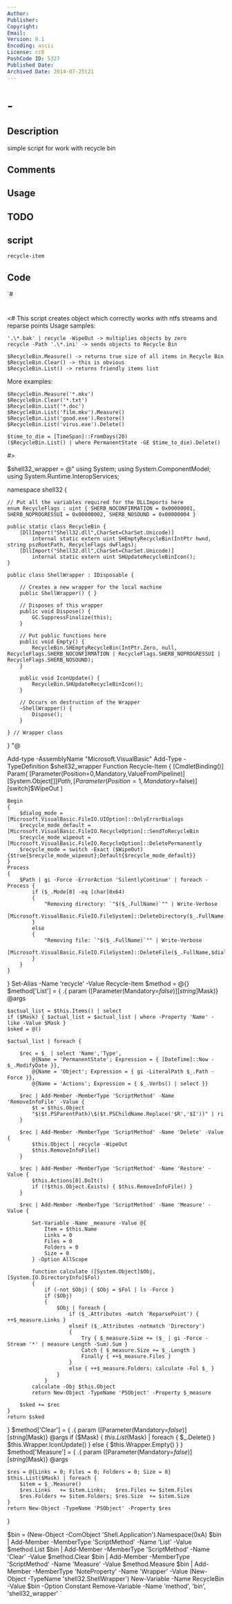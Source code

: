 ```yaml
---
Author: 
Publisher: 
Copyright: 
Email: 
Version: 0.1
Encoding: ascii
License: cc0
PoshCode ID: 5327
Published Date: 
Archived Date: 2014-07-25t21
---
```


#  - 

## Description

simple script for work with recycle bin

## Comments



## Usage



## TODO



## script

`recycle-item`

## Code

`#
 #
 <#
 This script creates object which correctly works with ntfs streams and reparse points
 Usage samples:
 
 	'.\*.bak' | recycle -WipeOut -> multiplies objects by zero
 	recycle -Path '.\*.ini' -> sends objects to Recycle Bin
 
 	$RecycleBin.Measure() -> returns true size of all items in Recycle Bin
 	$RecycleBin.Clear() -> this is obvious
 	$RecycleBin.List() -> returns friendly items list
 
 More examples:
 
 	$RecycleBin.Measure('*.mkv')
 	$RecycleBin.Clear('*.txt')
 	$RecycleBin.List('*.doc')
 	$RecycleBin.List('film.mkv').Measure()
 	$RecycleBin.List('good.exe').Restore()
 	$RecycleBin.List('virus.exe').Delete()
 
 	$time_to_die = [TimeSpan]::FromDays(20)
 	($RecycleBin.List() | where PermanentState -GE $time_to_die).Delete()
 #>
 
 $shell32_wrapper = @"
 using System;
 using System.ComponentModel;
 using System.Runtime.InteropServices;
 
 namespace shell32 {
 
 	// Put all the variables required for the DLLImports here
 	enum RecycleFlags : uint { SHERB_NOCONFIRMATION = 0x00000001, SHERB_NOPROGRESSUI = 0x00000002, SHERB_NOSOUND = 0x00000004 }
 
 	public static class RecycleBin {
 		[DllImport("Shell32.dll",CharSet=CharSet.Unicode)]
 			internal static extern uint SHEmptyRecycleBin(IntPtr hwnd, string pszRootPath, RecycleFlags dwFlags);
 		[DllImport("Shell32.dll",CharSet=CharSet.Unicode)]
 			internal static extern uint SHUpdateRecycleBinIcon();
 	}
 
 	public class ShellWrapper : IDisposable {
 
 		// Creates a new wrapper for the local machine
 		public ShellWrapper() { }
 
 		// Disposes of this wrapper
 		public void Dispose() {
 			GC.SuppressFinalize(this);
 		}
 
 		// Put public functions here
 		public void Empty() {
 			RecycleBin.SHEmptyRecycleBin(IntPtr.Zero, null, RecycleFlags.SHERB_NOCONFIRMATION | RecycleFlags.SHERB_NOPROGRESSUI | RecycleFlags.SHERB_NOSOUND);
 		}
 
 		public void IconUpdate() {
 			RecycleBin.SHUpdateRecycleBinIcon();
 		}
 
 		// Occurs on destruction of the Wrapper
 		~ShellWrapper() {
 			Dispose();
 		}
 
 	} // Wrapper class
 }
 "@
 
 Add-type -AssemblyName "Microsoft.VisualBasic"
 Add-Type -TypeDefinition $shell32_wrapper
 Function Recycle-Item
 {
 	[CmdletBinding()]
 	Param(
 		[Parameter(Position=0,Mandatory,ValueFromPipeline)][System.Object[]]$Path,
 		[Parameter(Position=1,Mandatory=$false)][switch]$WipeOut
 	)
 
 	Begin
 	{
 		$dialog_mode = [Microsoft.VisualBasic.FileIO.UIOption]::OnlyErrorDialogs
 		$recycle_mode_default = [Microsoft.VisualBasic.FileIO.RecycleOption]::SendToRecycleBin
 		$recycle_mode_wipeout = [Microsoft.VisualBasic.FileIO.RecycleOption]::DeletePermanently
 		$recycle_mode = switch -Exact ($WipeOut) {$true{$recycle_mode_wipeout};Default{$recycle_mode_default}}
 	}
 	Process
 	{
 		$Path | gi -Force -ErrorAction 'SilentlyContinue' | foreach -Process {
 			if ($_.Mode[0] -eq [char]0x64)
 			{
 				"Removing directory: `"$($_.FullName)`"" | Write-Verbose
 				[Microsoft.VisualBasic.FileIO.FileSystem]::DeleteDirectory($_.FullName,$dialog_mode,$recycle_mode)
 			}
 			else
 			{
 				"Removing file: `"$($_.FullName)`"" | Write-Verbose
 				[Microsoft.VisualBasic.FileIO.FileSystem]::DeleteFile($_.FullName,$dialog_mode,$recycle_mode)
 			}
 		}
 	}
 }
 Set-Alias -Name 'recycle' -Value Recycle-Item
 $method = @{}
 $method['List'] = {
 	.{ param ([Parameter(Mandatory=$false)][string]$Mask)} @args
 
 	$actual_list = $this.Items() | select
 	if ($Mask) { $actual_list = $actual_list | where -Property 'Name' -like -Value $Mask }
 	$sked = @()
 
 	$actual_list | foreach {
 
 		$rec = $_ | select 'Name','Type',
 			@{Name = 'PermanentState'; Expression = { [DateTime]::Now - $_.ModifyDate }},
 			@{Name = 'Object'; Expression = { gi -LiteralPath $_.Path -Force }},
 			@{Name = 'Actions'; Expression = { $_.Verbs() | select }}
 
 		$rec | Add-Member -MemberType 'ScriptMethod' -Name 'RemoveInfoFile' -Value {
 			$t = $this.Object
 			"$($t.PSParentPath)\$($t.PSChildName.Replace('$R','$I'))" | ri 
 		}
 
 		$rec | Add-Member -MemberType 'ScriptMethod' -Name 'Delete' -Value {
 			$this.Object | recycle -WipeOut
 			$this.RemoveInfoFile()
 		}
 
 		$rec | Add-Member -MemberType 'ScriptMethod' -Name 'Restore' -Value {
 			$this.Actions[0].DoIt()
 			if (!$this.Object.Exists) { $this.RemoveInfoFile() }
 		}
 
 		$rec | Add-Member -MemberType 'ScriptMethod' -Name 'Measure' -Value {
 
 			Set-Variable -Name _measure -Value @{
 				Item = $this.Name
 				Links = 0
 				Files = 0
 				Folders = 0
 				Size = 0
 			} -Option AllScope
 
 			function calculate ([System.Object]$Obj, [System.IO.DirectoryInfo]$Fol)
 			{
 				if (-not $Obj) { $Obj = $Fol | ls -Force }
 				if ($Obj)
 				{
 					$Obj | foreach {
 						if ($_.Attributes -match 'ReparsePoint') { ++$_measure.Links }
 						elseif ($_.Attributes -notmatch 'Directory')
 						{
 							Try { $_measure.Size += ($_ | gi -Force -Stream '*' | measure Length -Sum).Sum }
 							Catch { $_measure.Size += $_.Length }
 							Finally { ++$_measure.Files }
 						}
 						else { ++$_measure.Folders; calculate -Fol $_ }
 					}
 				}
 			calculate -Obj $this.Object
 			return New-Object -TypeName 'PSObject' -Property $_measure
 
 		$sked += $rec
 	}
 	return $sked
 }
 $method['Clear'] = {
 	.{ param ([Parameter(Mandatory=$false)][string]$Mask)} @args
 	if ($Mask)
 	{
 		$this.List($Mask) | foreach { $_.Delete() }
 		$this.Wrapper.IconUpdate()
 	}
 	else { $this.Wrapper.Empty() }
 }
 $method['Measure'] = {
 	.{ param ([Parameter(Mandatory=$false)][string]$Mask)} @args
 
 	$res = @{Links = 0; Files = 0; Folders = 0; Size = 0}
 	$this.List($Mask) | foreach {
 		$item = $_.Measure()
 		$res.Links   += $item.Links;   $res.Files += $item.Files
 		$res.Folders += $item.Folders; $res.Size  += $item.Size
 	}
 	return New-Object -TypeName 'PSObject' -Property $res
 }
 
 $bin = (New-Object -ComObject 'Shell.Application').Namespace(0xA)
 $bin | Add-Member -MemberType 'ScriptMethod' -Name 'List' -Value $method.List
 $bin | Add-Member -MemberType 'ScriptMethod' -Name 'Clear' -Value $method.Clear
 $bin | Add-Member -MemberType 'ScriptMethod' -Name 'Measure' -Value $method.Measure
 $bin | Add-Member -MemberType 'NoteProperty' -Name 'Wrapper' -Value (New-Object -TypeName 'shell32.ShellWrapper')
 New-Variable -Name RecycleBin -Value $bin -Option Constant
 Remove-Variable -Name 'method', 'bin', 'shell32_wrapper'
`

